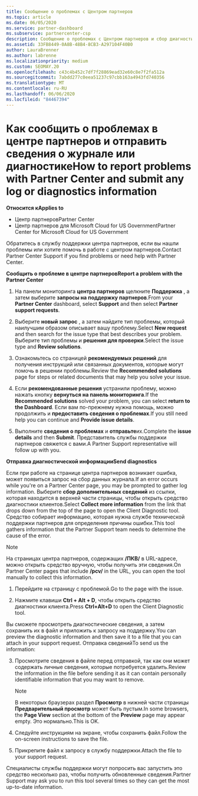 ```yaml
---
title: Сообщение о проблемах с Центром партнеров
ms.topic: article
ms.date: 06/05/2020
ms.service: partner-dashboard
ms.subservice: partnercenter-csp
description: Сообщение о проблемах с Центром партнеров и сбор диагностической информации для сотрудников службы поддержки.
ms.assetid: 33FB8449-0A8B-48B4-8CB3-A297104F40B0
author: LauraBrenner
ms.author: labrenne
ms.localizationpriority: medium
ms.custom: SEOMAY.20
ms.openlocfilehash: c43c4b452c7df7f28869ead32e60c8e7f2fa512a
ms.sourcegitcommit: 7abdd277c0eea51237c97cbb163a4943fd740356
ms.translationtype: MT
ms.contentlocale: ru-RU
ms.lasthandoff: 06/06/2020
ms.locfileid: "84467394"
---
```

# <a name="how-to-report-problems-with-partner-center-and-submit-any-log-or-diagnostics-information"></a><span data-ttu-id="a19bf-103">Как сообщить о проблемах в центре партнеров и отправить сведения о журнале или диагностике</span><span class="sxs-lookup"><span data-stu-id="a19bf-103">How to report problems with Partner Center and submit any log or diagnostics information</span></span>

<span data-ttu-id="a19bf-104">**Относится к**</span><span class="sxs-lookup"><span data-stu-id="a19bf-104">**Applies to**</span></span>

- <span data-ttu-id="a19bf-105">Центр партнеров</span><span class="sxs-lookup"><span data-stu-id="a19bf-105">Partner Center</span></span>
- <span data-ttu-id="a19bf-106">Центр партнеров для Microsoft Cloud for US Government</span><span class="sxs-lookup"><span data-stu-id="a19bf-106">Partner Center for Microsoft Cloud for US Government</span></span>

<span data-ttu-id="a19bf-107">Обратитесь в службу поддержки центра партнеров, если вы нашли проблемы или хотите помочь в работе с центром партнеров.</span><span class="sxs-lookup"><span data-stu-id="a19bf-107">Contact Partner Center Support if you find problems or need help with Partner Center.</span></span>

<span data-ttu-id="a19bf-108">**Сообщить о проблеме в центре партнеров**</span><span class="sxs-lookup"><span data-stu-id="a19bf-108">**Report a problem with the Partner Center**</span></span>

1. <span data-ttu-id="a19bf-109">На панели мониторинга **центра партнеров** щелкните **Поддержка** , а затем выберите **запросы на поддержку партнеров**.</span><span class="sxs-lookup"><span data-stu-id="a19bf-109">From your **Partner Center** dashboard, select **Support** and then select **Partner support requests**.</span></span>

2. <span data-ttu-id="a19bf-110">Выберите **новый запрос** , а затем найдите тип проблемы, который наилучшим образом описывает вашу проблему.</span><span class="sxs-lookup"><span data-stu-id="a19bf-110">Select **New request** and then search for the issue type that best describes your problem.</span></span> <span data-ttu-id="a19bf-111">Выберите тип проблемы и **решения для проверки**.</span><span class="sxs-lookup"><span data-stu-id="a19bf-111">Select the issue type and **Review solutions**.</span></span>

3. <span data-ttu-id="a19bf-112">Ознакомьтесь со страницей **рекомендуемых решений** для получения инструкций или связанных документов, которые могут помочь в решении проблемы.</span><span class="sxs-lookup"><span data-stu-id="a19bf-112">Review the **Recommended solutions** page for steps or related documents that may help you solve your issue.</span></span>

4. <span data-ttu-id="a19bf-113">Если **рекомендованные решения** устранили проблему, можно нажать кнопку **вернуться на панель мониторинга**.</span><span class="sxs-lookup"><span data-stu-id="a19bf-113">If the **Recommended solutions** solved your problem, you can select **return to the Dashboard**.</span></span> <span data-ttu-id="a19bf-114">Если вам по-прежнему нужна помощь, можно продолжить и **предоставить сведения о проблемах**.</span><span class="sxs-lookup"><span data-stu-id="a19bf-114">If you still need help you can continue and **Provide issue details**.</span></span>

5. <span data-ttu-id="a19bf-115">Выполните **сведения о проблемах** и **отправьте**их.</span><span class="sxs-lookup"><span data-stu-id="a19bf-115">Complete the **issue details** and then **Submit**.</span></span> <span data-ttu-id="a19bf-116">Представитель службы поддержки партнеров свяжется с вами.</span><span class="sxs-lookup"><span data-stu-id="a19bf-116">A Partner Support representative will follow up with you.</span></span>

<span data-ttu-id="a19bf-117">**Отправка диагностической информации**</span><span class="sxs-lookup"><span data-stu-id="a19bf-117">**Send diagnostics**</span></span>

<span data-ttu-id="a19bf-118">Если при работе на странице центра партнеров возникает ошибка, может появиться запрос на сбор данных журнала.</span><span class="sxs-lookup"><span data-stu-id="a19bf-118">If an error occurs while you're on a Partner Center page, you may be prompted to gather log information.</span></span> <span data-ttu-id="a19bf-119">Выберите **сбор дополнительных сведений** из ссылки, которая находится в верхней части страницы, чтобы открыть средство диагностики клиентов.</span><span class="sxs-lookup"><span data-stu-id="a19bf-119">Select **Collect more information** from the link that drops down from the top of the page to open the Client Diagnostic tool.</span></span> <span data-ttu-id="a19bf-120">Средство собирает информацию, которая нужна службе технической поддержки партнеров для определения причины ошибки.</span><span class="sxs-lookup"><span data-stu-id="a19bf-120">This tool gathers information that the Partner Support team needs to determine the cause of the error.</span></span> 

>[!NOTE]
><span data-ttu-id="a19bf-121">На страницах центра партнеров, содержащих **/ПКВ/** в URL-адресе, можно открыть средство вручную, чтобы получить эти сведения.</span><span class="sxs-lookup"><span data-stu-id="a19bf-121">On Partner Center pages that include **/pcv/** in the URL, you can open the tool manually to collect this information.</span></span>

1. <span data-ttu-id="a19bf-122">Перейдите на страницу с проблемой.</span><span class="sxs-lookup"><span data-stu-id="a19bf-122">Go to the page with the issue.</span></span>

2. <span data-ttu-id="a19bf-123">Нажмите клавиши **Ctrl + Alt + D**, чтобы открыть средство диагностики клиента.</span><span class="sxs-lookup"><span data-stu-id="a19bf-123">Press **Ctrl+Alt+D** to open the Client Diagnostic tool.</span></span>

<span data-ttu-id="a19bf-124">Вы сможете просмотреть диагностические сведения, а затем сохранить их в файл и приложить к запросу на поддержку.</span><span class="sxs-lookup"><span data-stu-id="a19bf-124">You can preview the diagnostic information and then save it to a file that you can attach in your support request.</span></span> <span data-ttu-id="a19bf-125">Отправка сведений</span><span class="sxs-lookup"><span data-stu-id="a19bf-125">To send us the information:</span></span>

3. <span data-ttu-id="a19bf-126">Просмотрите сведения в файле перед отправкой, так как они может содержать личные сведения, которые потребуется удалить.</span><span class="sxs-lookup"><span data-stu-id="a19bf-126">Review the information in the file before sending it as it can contain personally identifiable information that you may want to remove.</span></span> 

    >[!NOTE]
    ><span data-ttu-id="a19bf-127">В некоторых браузерах раздел **Просмотр** в нижней части страницы **Предварительный просмотр** может быть пустым.</span><span class="sxs-lookup"><span data-stu-id="a19bf-127">In some browsers, the **Page View** section at the bottom of the **Preview** page may appear empty.</span></span> <span data-ttu-id="a19bf-128">Это нормально.</span><span class="sxs-lookup"><span data-stu-id="a19bf-128">This is OK.</span></span>

4. <span data-ttu-id="a19bf-129">Следуйте инструкциям на экране, чтобы сохранить файл.</span><span class="sxs-lookup"><span data-stu-id="a19bf-129">Follow the on-screen instructions to save the file.</span></span>

5. <span data-ttu-id="a19bf-130">Прикрепите файл к запросу в службу поддержки.</span><span class="sxs-lookup"><span data-stu-id="a19bf-130">Attach the file to your support request.</span></span>

<span data-ttu-id="a19bf-131">Специалисты службы поддержки могут попросить вас запустить это средство несколько раз, чтобы получить обновленные сведения.</span><span class="sxs-lookup"><span data-stu-id="a19bf-131">Partner Support may ask you to run this tool several times so they can get the most up-to-date information.</span></span>


